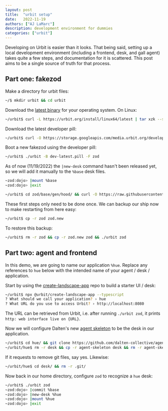 ```yaml
---
layout: post
title:  "urbit setup"
date:   2022-11-19
authors: ["AJ LaMarc"]
description: development environment for dummies
categories: ["urbit"]
---
```


Developing on Urbit is easier than it looks.  That being said, setting up a local development environment (including a frontend, desk, and gall agent) takes quite a few steps, and documentation for it is scattered.  This post aims to be a single source of truth for that process.

## Part one: fakezod

Make a directory for urbit files:
```bash
~/$ mkdir urbit && cd urbit
```
Download the [latest binary](https://urbit.org/getting-started/cli) for your operating system.  On Linux:
```bash
~/urbit$ curl -L https://urbit.org/install/linux64/latest | tar xzk --strip=1 && ./urbit
```
Download the latest developer pill:
```bash
~/urbit$ curl -O https://storage.googleapis.com/media.urbit.org/developers/dev-latest.pill
```
Boot a new fakezod using the developer pill:
```bash
~/urbit$ ./urbit -B dev-latest.pill -F zod
```
As of now (11/19/2022) the `|new-desk` command hasn't been released yet, so we will add it manually to the `%base` desk files.
```bash
~zod:dojo> |mount %base
~zod:dojo> |exit

~/urbit$ cd zod/base/gen/hood/ && curl -O https://raw.githubusercontent.com/urbit/urbit/bad5013c8a008ccf37761fbff63e4b04c4fca95b/pkg/arvo/gen/hood/new-desk.hoon
```
These first steps only need to be done once.  We can backup our ship now to make restarting from here easy:
```bash
~/urbit$ cp -r zod zod.new
```
To restore this backup:
```bash
~/urbit$ rm -r zod && cp -r zod.new zod && ./urbit zod
```

## Part two: agent and frontend

In this demo, we are going to name our application `%hue`.  Replace any references to `hue` below with the intended name of your agent / desk / application.

Start by using the [create-landscape-app](https://github.com/urbit/create-landscape-app) repo to build a starter UI / desk:
```bash
~/urbit$ npx @urbit/create-landscape-app --typescript
? What should we call your application? › hue
? What URL do you use to access Urbit? › http://localhost:8080
```
The URL can be retrieved from Urbit, i.e. after running `./urbit zod`, it prints `http: web interface live on {URL}`.

Now we will configure Dalten's new [agent skeleton](https://github.com/dalten-collective/agent-skeleton) to be the desk in our application.
```bash
~/urbit$ cd hue/ && git clone https://github.com/dalten-collective/agent-skeleton.git
~/urbit/hue$ rm -r desk && cp -r agent-skeleton desk && rm -r agent-skeleton
```
If it requests to remove git files, say yes.  Likewise:
```bash
~/urbit/hue$ cd desk/ && rm -r .git/
```
Now back in our home directory, configure `zod` to recognize a `hue` desk:
```bash
~/urbit$ ./urbit zod
~zod:dojo> |commit %base
~zod:dojo> |new-desk %hue
~zod:dojo> |mount %hue
~zod:dojo> |exit
```